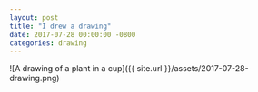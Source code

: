 ```yaml
---
layout: post
title: "I drew a drawing"
date: 2017-07-28 00:00:00 -0800
categories: drawing
---
```


![A drawing of a plant in a cup]({{ site.url }}/assets/2017-07-28-drawing.png)

